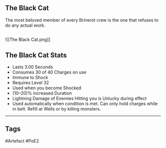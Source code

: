 ## The Black Cat
The most beloved member of every Brinerot crew
is the one that refuses to do any actual work.
##
![[The Black Cat.png]]
## The Black Cat Stats
- Lasts 3.00 Seconds
- Consumes 30 of 40 Charges on use
- Immune to Shock
- Requires Level 32
- Used when you become Shocked
- (10–20)% increased Duration
- Lightning Damage of Enemies Hitting you is Unlucky during effect
- Used automatically when condition is met. Can only hold charges while in belt. Refill at Wells or by killing monsters.


---
## Tags
#Artefact
#PoE2